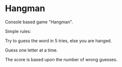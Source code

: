 # Hangman

Console based game "Hangman".

Simple rules:

Try to guess the word in 5 tries, else you are hanged.

Guess one letter at a time.

The score is based upon the number of wrong guesses.
